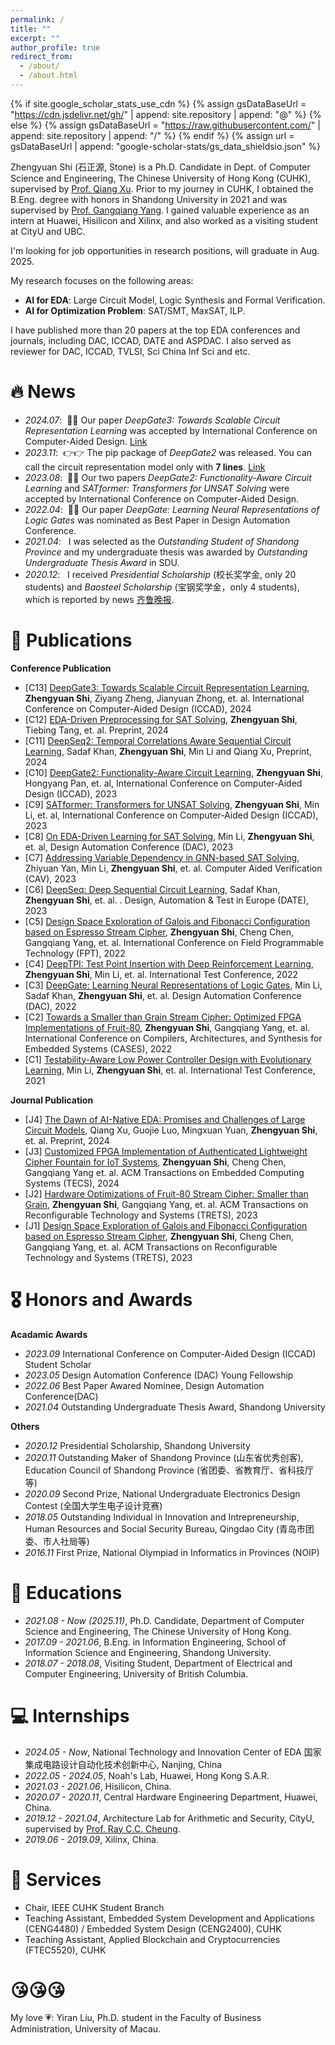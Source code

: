 ```yaml
---
permalink: /
title: ""
excerpt: ""
author_profile: true
redirect_from: 
  - /about/
  - /about.html
---
```


{% if site.google_scholar_stats_use_cdn %}
{% assign gsDataBaseUrl = "https://cdn.jsdelivr.net/gh/" | append: site.repository | append: "@" %}
{% else %}
{% assign gsDataBaseUrl = "https://raw.githubusercontent.com/" | append: site.repository | append: "/" %}
{% endif %}
{% assign url = gsDataBaseUrl | append: "google-scholar-stats/gs_data_shieldsio.json" %}

<span class='anchor' id='about-me'></span>

Zhengyuan Shi (石正源, Stone) is a Ph.D. Candidate in Dept. of Computer Science and Engineering, The Chinese University of Hong Kong (CUHK), supervised by [Prof. Qiang Xu](https://cure-lab.github.io/). 
Prior to my journey in CUHK, I obtained the B.Eng. degree with honors in Shandong University in 2021 and was supervised by [Prof. Gangqiang Yang](https://faculty.sdu.edu.cn/g37yang/en/index.htm). 
I gained valuable experience as an intern at Huawei, Hisilicon and Xilinx, and also worked as a visiting student at CityU and UBC. 

I'm looking for job opportunities in research positions, will graduate in Aug. 2025. 


My research focuses on the following areas: 
- **AI for EDA**: Large Circuit Model, Logic Synthesis and Formal Verification. 
- **AI for Optimization Problem**: SAT/SMT, MaxSAT, ILP. 

I have published more than 20 papers at the top EDA conferences and journals, including DAC, ICCAD, DATE and ASPDAC. I also served as reviewer for DAC, ICCAD, TVLSI, Sci China Inf Sci and etc. 

<!-- **<font color=Red>I'm looking for job opportunity (Faculty and Post-doc) in academia, expected to graduate in Nov. 2025</font>** -->

# 🔥 News
- *2024.07*: &nbsp;🎉🎉 Our paper *DeepGate3: Towards Scalable Circuit Representation Learning* was accepted by International Conference on Computer-Aided Design. [Link](https://arxiv.org/abs/2407.11095)
- *2023.11*: &nbsp;👉👉 The pip package of *DeepGate2* was released. You can call the circuit representation model only with **7 lines**. [Link](https://github.com/Ironprop-Stone/python-deepgate) 
- *2023.08*: &nbsp;🎉🎉 Our two papers *DeepGate2: Functionality-Aware Circuit Learning* and *SATformer: Transformers for UNSAT Solving* were accepted by International Conference on Computer-Aided Design. 
- *2022.04*: &nbsp;🎉🎉 Our paper *DeepGate: Learning Neural Representations of Logic Gates* was nominated as Best Paper in Design Automation Conference.  
- *2021.04*: &nbsp; I was selected as the *Outstanding Student of Shandong Province* and my undergraduate thesis was awarded by *Outstanding Undergraduate Thesis Award* in SDU. 
- *2020.12*: &nbsp; I received *Presidential Scholarship* (校长奖学金, only 20 students) and *Baosteel Scholarship* (宝钢奖学金，only 4 students), which is reported by news [齐鲁晚报](https://baijiahao.baidu.com/s?id=1686698491896705379&wfr=spider&for=pc). 

# 📝 Publications 
**Conference Publication**
- [C13] [DeepGate3: Towards Scalable Circuit Representation Learning](https://arxiv.org/pdf/2407.11095), **Zhengyuan Shi**, Ziyang Zheng, Jianyuan Zhong, et. al. International Conference on Computer-Aided Design (ICCAD), 2024
- [C12] [EDA-Driven Preprocessing for SAT Solving](https://arxiv.org/abs/2403.19446), **Zhengyuan Shi**, Tiebing Tang, et. al. Preprint, 2024
- [C11] [DeepSeq2: Temporal Correlations Aware Sequential Circuit Learning](), Sadaf Khan, **Zhengyuan Shi**, Min Li and Qiang Xu, Preprint, 2024
- [C10] [DeepGate2: Functionality-Aware Circuit Learning](https://ieeexplore.ieee.org/document/10323798/), **Zhengyuan Shi**, Hongyang Pan, et. al, International Conference on Computer-Aided Design (ICCAD), 2023
- [C9] [SATformer: Transformers for UNSAT Solving](https://ieeexplore.ieee.org/document/10323731), **Zhengyuan Shi**, Min Li, et. al, International Conference on Computer-Aided Design (ICCAD), 2023
- [C8] [On EDA-Driven Learning for SAT Solving](https://ieeexplore.ieee.org/document/10248001/), Min Li, **Zhengyuan Shi**, et. al, Design Automation Conference (DAC), 2023
- [C7] [Addressing Variable Dependency in GNN-based SAT Solving](https://arxiv.org/pdf/2304.08738), Zhiyuan Yan, Min Li, **Zhengyuan Shi**, et. al. Computer Aided Verification (CAV), 2023
- [C6] [DeepSeq: Deep Sequential Circuit Learning](https://arxiv.org/abs/2302.13608), Sadaf Khan, **Zhengyuan Shi**, et. al. . Design, Automation & Test in Europe (DATE), 2023
- [C5] [Design Space Exploration of Galois and Fibonacci Configuration based on Espresso Stream Cipher](https://dl.acm.org/doi/10.1145/3567428), **Zhengyuan Shi**, Cheng Chen, Gangqiang Yang, et. al. International Conference on Field Programmable Technology (FPT), 2022
- [C4] [DeepTPI: Test Point Insertion with Deep Reinforcement Learning](https://ieeexplore.ieee.org/document/9983950), **Zhengyuan Shi**, Min Li, et. al. International Test Conference, 2022
- [C3] [DeepGate: Learning Neural Representations of Logic Gates](https://dl.acm.org/doi/10.1145/3489517.3530497), Min Li, Sadaf Khan, **Zhengyuan Shi**, et. al. Design Automation Conference (DAC), 2022
- [C2] [Towards a Smaller than Grain Stream Cipher: Optimized FPGA Implementations of Fruit-80](https://ieeexplore.ieee.org/document/9933149), **Zhengyuan Shi**, Gangqiang Yang, et. al. International Conference on Compilers, Architectures, and Synthesis for Embedded Systems (CASES), 2022
- [C1] [Testability-Aware Low Power Controller Design with Evolutionary Learning](https://ieeexplore.ieee.org/document/9611355/), Min Li, **Zhengyuan Shi**, et. al. International Test Conference, 2021

**Journal Publication**
- [J4] [The Dawn of AI-Native EDA: Promises and Challenges of Large Circuit Models](https://arxiv.org/abs/2403.07257), Qiang Xu, Guojie Luo, Mingxuan Yuan, **Zhengyuan Shi**, et. al. Preprint, 2024
- [J3] [Customized FPGA Implementation of Authenticated Lightweight Cipher Fountain for IoT Systems](https://dl.acm.org/doi/10.1145/3643039), **Zhengyuan Shi**, Cheng Chen, Gangqiang Yang et. al. ACM Transactions on Embedded Computing Systems (TECS), 2024
- [J2] [Hardware Optimizations of Fruit-80 Stream Cipher: Smaller than Grain](https://dl.acm.org/doi/10.1145/3569455), **Zhengyuan Shi**, Gangqiang Yang, et. al. ACM Transactions on Reconfigurable Technology and Systems (TRETS), 2023
- [J1] [Design Space Exploration of Galois and Fibonacci Configuration based on Espresso Stream Cipher](https://dl.acm.org/doi/10.1145/3567428), **Zhengyuan Shi**, Cheng Chen, Gangqiang Yang, et. al. ACM Transactions on Reconfigurable Technology and Systems (TRETS), 2023

# 🎖 Honors and Awards
**Acadamic Awards**
- *2023.09* International Conference on Computer-Aided Design (ICCAD) Student Scholar
- *2023.05* Design Automation Conference (DAC) Young Fellowship
- *2022.06* Best Paper Awared Nominee, Design Automation Conference(DAC)
- *2021.04* Outstanding Undergraduate Thesis Award, Shandong University 

**Others**
- *2020.12* Presidential Scholarship, Shandong University 
- *2020.11* Outstanding Maker of Shandong Province (山东省优秀创客), Education Council of Shandong Province (省团委、省教育厅、省科技厅等)
- *2020.09* Second Prize, National Undergraduate Electronics Design Contest (全国大学生电子设计竞赛)
- *2018.05* Outstanding Individual in Innovation and Intrepreneurship, Human Resources and Social Security Bureau, Qingdao City (青岛市团委、市人社局等)
- *2016.11* First Prize, National Olympiad in Informatics in Provinces (NOIP)

# 📖 Educations
- *2021.08 - Now (2025.11)*, Ph.D. Candidate, Department of Computer Science and Engineering, The Chinese University of Hong Kong. 
- *2017.09 - 2021.06*, B.Eng. in Information Engineering, School of Information Science and Engineering, Shandong University. 
- *2018.07 - 2018.08*, Visiting Student, Department of Electrical and Computer Engineering, University of British Columbia. 

# 💻 Internships
- *2024.05 - Now*, National Technology and Innovation Center of EDA 国家集成电路设计自动化技术创新中心, Nanjing, China
- *2022.05 - 2024.05*, Noah's Lab, Huawei, Hong Kong S.A.R. 
- *2021.03 - 2021.06*, Hisilicon, China. 
- *2020.07 - 2020.11*, Central Hardware Engineering Department, Huawei, China. 
- *2019.12 - 2021.04*, Architecture Lab for Arithmetic and Security, CityU, supervised by [Prof. Ray C.C. Cheung](https://scholars.cityu.edu.hk/en/persons/chak-chung-ray-cheung(9874f0c3-ce32-4806-95b1-bb5ff42fe85d).html). 
- *2019.06 - 2019.09*, Xilinx, China.

# 💪 Services
- Chair, IEEE CUHK Student Branch
- Teaching Assistant, Embedded System Development and Applications (CENG4480) / Embedded System Design (CENG2400), CUHK
- Teaching Assistant, Applied Blockchain and Cryptocurrencies (FTEC5520), CUHK

# 😘😘😘 
My love 💗: Yiran Liu, Ph.D. student in the Faculty of Business Administration, University of Macau. 
